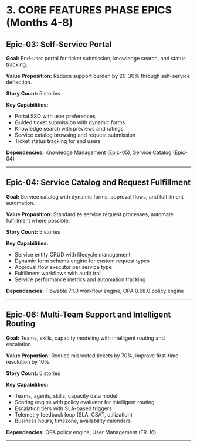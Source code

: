 # 3. CORE FEATURES PHASE EPICS (Months 4-8)

## Epic-03: Self-Service Portal

**Goal:** End-user portal for ticket submission, knowledge search, and status tracking.

**Value Proposition:** Reduce support burden by 20-30% through self-service deflection.

**Story Count:** 5 stories

**Key Capabilities:**
- Portal SSO with user preferences
- Guided ticket submission with dynamic forms
- Knowledge search with previews and ratings
- Service catalog browsing and request submission
- Ticket status tracking for end users

**Dependencies:** Knowledge Management (Epic-05), Service Catalog (Epic-04)

---

## Epic-04: Service Catalog and Request Fulfillment

**Goal:** Service catalog with dynamic forms, approval flows, and fulfillment automation.

**Value Proposition:** Standardize service request processes, automate fulfillment where possible.

**Story Count:** 5 stories

**Key Capabilities:**
- Service entity CRUD with lifecycle management
- Dynamic form schema engine for custom request types
- Approval flow executor per service type
- Fulfillment workflows with audit trail
- Service performance metrics and automation tracking

**Dependencies:** Flowable 7.1.0 workflow engine, OPA 0.68.0 policy engine

---

## Epic-06: Multi-Team Support and Intelligent Routing

**Goal:** Teams, skills, capacity modeling with intelligent routing and escalation.

**Value Proportion:** Reduce misrouted tickets by 70%, improve first-time resolution by 10%.

**Story Count:** 5 stories

**Key Capabilities:**
- Teams, agents, skills, capacity data model
- Scoring engine with policy evaluator for intelligent routing
- Escalation tiers with SLA-based triggers
- Telemetry feedback loop (SLA, CSAT, utilization)
- Business hours, timezone, availability calendars

**Dependencies:** OPA policy engine, User Management (FR-16)

---
